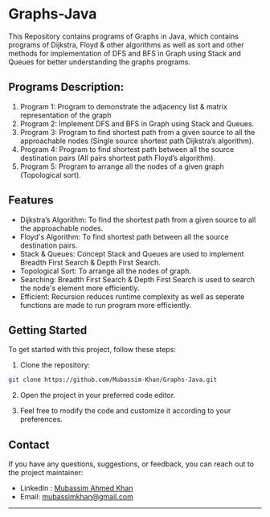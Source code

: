 # Graphs-Java
This Repository contains programs of Graphs in Java, which contains programs of Dijkstra, Floyd & other algorithms as well as sort and other methods for implementation of DFS and BFS in Graph using Stack and Queues for better understanding the graphs programs.

## Programs Description:
1. Program 1: Program to demonstrate the adjacency list & matrix representation of the graph
2. Program 2: Implement DFS and BFS in Graph using Stack and Queues.
3. Program 3: Program to find shortest path from a given source to all the approachable nodes (Single source shortest path Dijkstra’s algorithm).
4. Program 4: Program to find shortest path between all the source destination pairs (All pairs shortest path Floyd’s algorithm). 
5. Program 5: Program to arrange all the nodes of a given graph (Topological sort).
  
## Features
- Dijkstra’s Algorithm: To find the shortest path from a given source to all the approachable nodes.
- Floyd's Algorithm: To find shortest path between all the source destination pairs.
- Stack & Queues: Concept Stack and Queues are used to implement Breadth First Search & Depth First Search.
- Topological Sort: To arrange all the nodes of graph.
- Searching: Breadth First Search & Depth First Search is used to search the node's element more efficiently.
- Efficient: Recursion reduces runtime complexity as well as seperate functions are made to run program more efficiently.

## Getting Started

To get started with this project, follow these steps:

1. Clone the repository:

```bash
git clone https://github.com/Mubassim-Khan/Graphs-Java.git
```

2. Open the project in your preferred code editor.

3. Feel free to modify the code and customize it according to your preferences.

## Contact

If you have any questions, suggestions, or feedback, you can reach out to the project maintainer:

- LinkedIn : [Mubassim Ahmed Khan](https://www.linkedin.com/in/mubassim-ahmed-khan/)
- Email: [mubassimkhan@gmail.com](mailto:mubassimkhan@gmail.com)

---
